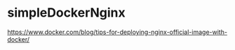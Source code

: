 # simpleDockerNginx
https://www.docker.com/blog/tips-for-deploying-nginx-official-image-with-docker/
